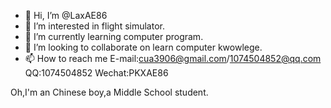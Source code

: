 - 👋 Hi, I’m @LaxAE86
- 👀 I’m interested in flight simulator.
- 🌱 I’m currently learning computer program.
- 💞️ I’m looking to collaborate on learn computer kwowlege.
- 📫 How to reach me E-mail:cua3906@gmail.com/1074504852@qq.com QQ:1074504852 Wechat:PKXAE86

Oh,I'm an Chinese boy,a Middle School student.

<!---
LaxAE86/LaxAE86 is a ✨ special ✨ repository because its `README.md` (this file) appears on your GitHub profile.
You can click the Preview link to take a look at your changes.
--->
